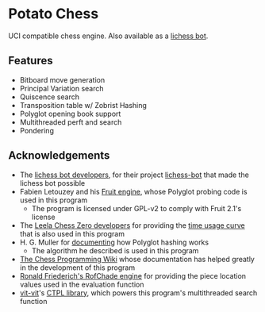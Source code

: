 # Potato Chess

UCI compatible chess engine. Also available as a [lichess bot](https://lichess.org/@/potato-chess-bot/).

## Features
 * Bitboard move generation
 * Principal Variation search
 * Quiscence search
 * Transposition table w/ Zobrist Hashing
 * Polyglot opening book support
 * Multithreaded perft and search
 * Pondering

## Acknowledgements
 * The [lichess bot developers](https://github.com/lichess-bot-devs), for their project [lichess-bot](https://github.com/lichess-bot-devs/lichess-bot) that made the lichess bot possible
 * Fabien Letouzey and his [Fruit engine](https://arctrix.com/nas/chess/fruit/), whose Polyglot probing code is used in this program
   * The program is licensed under GPL-v2 to comply with Fruit 2.1's license
 * The [Leela Chess Zero developers](https://github.com/LeelaChessZero/) for providing the [time usage curve](https://lczero.org/blog/2018/09/time-management/) that is also used in this program
 * H. G. Muller for [documenting](http://hgm.nubati.net/book_format.html) how Polyglot hashing works
   * The algorithm he described is used in this program
 * [The Chess Programming Wiki](https://chessprogramming.org/) whose documentation has helped greatly in the development of this program
 * [Ronald Friederich's RofChade engine](https://www.chessprogramming.org/RofChade) for providing the piece location values used in the evaluation function
 * [vit-vit](https://github.com/vit-vit)'s [CTPL library](https://github.com/vit-vit/CTPL), which powers this program's multithreaded search function